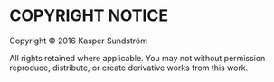 # COPYRIGHT NOTICE

Copyright © 2016 Kasper Sundström

All rights retained where applicable. You may not without permission reproduce, distribute, or create derivative works from this work.
